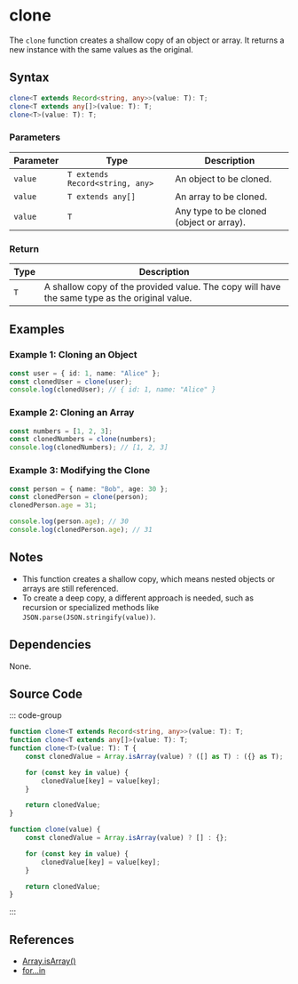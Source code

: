 # clone
The `clone` function creates a shallow copy of an object or array. It returns a new instance with the same values as the original.

## Syntax

```typescript
clone<T extends Record<string, any>>(value: T): T;
clone<T extends any[]>(value: T): T;
clone<T>(value: T): T;
```

### Parameters

| Parameter | Type                          | Description                                                   |
|-----------|-------------------------------|---------------------------------------------------------------|
| `value`   | `T extends Record<string, any>` | An object to be cloned.                                       |
| `value`   | `T extends any[]`              | An array to be cloned.                                        |
| `value`   | `T`                            | Any type to be cloned (object or array).                      |

### Return

| Type       | Description                                                   |
|------------|-------------------------------------------------------------|
| `T`        | A shallow copy of the provided value. The copy will have the same type as the original value. |

## Examples

### Example 1: Cloning an Object
```typescript
const user = { id: 1, name: "Alice" };
const clonedUser = clone(user);
console.log(clonedUser); // { id: 1, name: "Alice" }
```

### Example 2: Cloning an Array
```typescript
const numbers = [1, 2, 3];
const clonedNumbers = clone(numbers);
console.log(clonedNumbers); // [1, 2, 3]
```

### Example 3: Modifying the Clone
```typescript
const person = { name: "Bob", age: 30 };
const clonedPerson = clone(person);
clonedPerson.age = 31;

console.log(person.age); // 30
console.log(clonedPerson.age); // 31
```

## Notes
- This function creates a shallow copy, which means nested objects or arrays are still referenced.
- To create a deep copy, a different approach is needed, such as recursion or specialized methods like `JSON.parse(JSON.stringify(value))`.

## Dependencies
None.

## Source Code
::: code-group

```typescript
function clone<T extends Record<string, any>>(value: T): T;
function clone<T extends any[]>(value: T): T;
function clone<T>(value: T): T {
	const clonedValue = Array.isArray(value) ? ([] as T) : ({} as T);

	for (const key in value) {
		clonedValue[key] = value[key];
	}

	return clonedValue;
}
```

```javascript
function clone(value) {
	const clonedValue = Array.isArray(value) ? [] : {};

	for (const key in value) {
		clonedValue[key] = value[key];
	}

	return clonedValue;
}
```
:::

## References
- [Array.isArray()](https://developer.mozilla.org/en-US/docs/Web/JavaScript/Reference/Global_Objects/Array/isArray)
- [for...in](https://developer.mozilla.org/en-US/docs/Web/JavaScript/Reference/Statements/for...in)